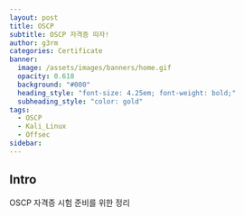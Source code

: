 ```yaml
---
layout: post
title: OSCP
subtitle: OSCP 자격증 따자!
author: g3rm
categories: Certificate
banner:
  image: /assets/images/banners/home.gif
  opacity: 0.618
  background: "#000"
  heading_style: "font-size: 4.25em; font-weight: bold;"
  subheading_style: "color: gold"
tags:
  - OSCP
  - Kali_Linux
  - Offsec
sidebar:
---
```

## Intro
OSCP 자격증 시험 준비를 위한 정리 
